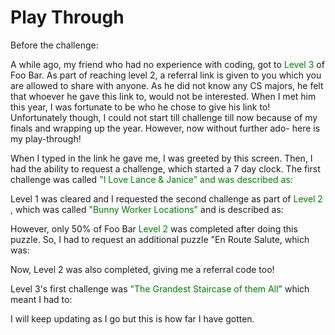 <h1>Play Through</h1>
Before the challenge:

A while ago, my friend who had no experience with coding, got to <span style="color:green"> Level 3  </span> of Foo Bar. 
As part of reaching level 2, a referral link is given to you which you are allowed to share with anyone. As he did not know any CS majors, he felt that whoever he gave this link to, would not be interested. 
When I met him this year, I was fortunate to be who he chose to give his link to! Unfortunately though, I could not start till challenge till now because of my finals and wrapping up the year. 
However, now without further ado- here is my play-through!

When I typed in the link he gave me, I was greeted by this screen. Then, I had the ability to request a challenge, which started a 7 day clock. 
The first challenge was called <span style="color:green">"I Love Lance & Janice"</font> and was described as:

Level 1 was cleared and I requested the second challenge as part of <span style="color:green"> Level 2  </span>, which was called <span style="color:green"> "Bunny Worker Locations" </span> and is described as:

However, only 50% of Foo Bar <span style="color:green"> Level 2  </span> was completed after doing this puzzle. So, I had to request an additional puzzle "En Route Salute, which was:


Now, Level 2 was also completed, giving me a referral code too!

Level 3's first challenge was <span style="color:green"> "The Grandest Staircase of them All" </span> which meant I had to:

I will keep updating as I go but this is how far I have gotten.




